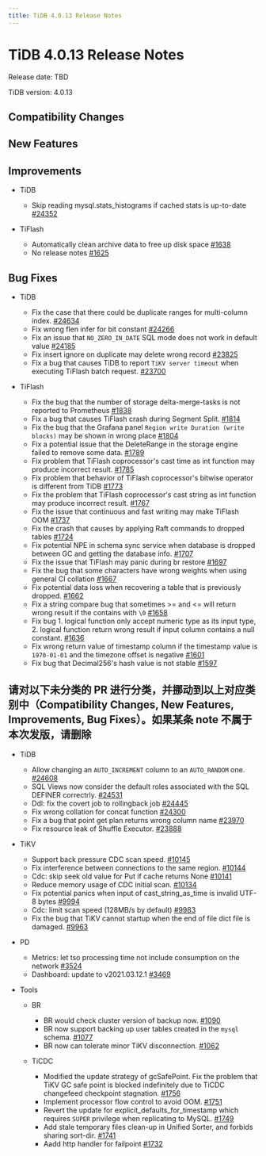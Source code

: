 ```yaml
---
title: TiDB 4.0.13 Release Notes
---
```


# TiDB 4.0.13 Release Notes

Release date: TBD

TiDB version: 4.0.13

## Compatibility Changes

## New Features

## Improvements

+ TiDB

    - Skip reading mysql.stats_histograms if cached stats is up-to-date [#24352](https://github.com/pingcap/tidb/pull/24352)

+ TiFlash

    - Automatically clean archive data to free up disk space [#1638](https://github.com/pingcap/tics/pull/1638)
    - No release notes [#1625](https://github.com/pingcap/tics/pull/1625)

## Bug Fixes

+ TiDB

    - Fix the case that there could be duplicate ranges for multi-column index. [#24634](https://github.com/pingcap/tidb/pull/24634)
    - Fix wrong flen infer for bit constant [#24266](https://github.com/pingcap/tidb/pull/24266)
    - Fix an issue that `NO_ZERO_IN_DATE` SQL mode does not work in default value [#24185](https://github.com/pingcap/tidb/pull/24185)
    - Fix insert ignore on duplicate may delete wrong record [#23825](https://github.com/pingcap/tidb/pull/23825)
    - Fix a bug that causes TiDB to report `TiKV server timeout` when executing TiFlash batch request. [#23700](https://github.com/pingcap/tidb/pull/23700)

+ TiFlash

    - Fix the bug that the number of storage delta-merge-tasks is not reported to Prometheus [#1838](https://github.com/pingcap/tics/pull/1838)
    - Fix a bug that causes TiFlash crash during Segment Split. [#1814](https://github.com/pingcap/tics/pull/1814)
    - Fix the bug that the Grafana panel `Region write Duration (write blocks)` may be shown in wrong place [#1804](https://github.com/pingcap/tics/pull/1804)
    - Fix a potential issue that the DeleteRange in the storage engine failed to remove some data. [#1789](https://github.com/pingcap/tics/pull/1789)
    - Fix problem that TiFlash coprocessor's cast time as int function may produce incorrect result. [#1785](https://github.com/pingcap/tics/pull/1785)
    - Fix problem that behavior of TiFlash coprocessor's bitwise operator is different from TiDB [#1773](https://github.com/pingcap/tics/pull/1773)
    - Fix the problem that TiFlash coprocessor's cast string as int function may produce incorrect result. [#1767](https://github.com/pingcap/tics/pull/1767)
    - Fix the issue that continuous and fast writing may make TiFlash OOM [#1737](https://github.com/pingcap/tics/pull/1737)
    - Fix the crash that causes by applying Raft commands to dropped tables [#1724](https://github.com/pingcap/tics/pull/1724)
    - Fix potential NPE in schema sync service when database is dropped between GC and getting the database info. [#1707](https://github.com/pingcap/tics/pull/1707)
    - Fix the issue that TiFlash may panic during br restore [#1697](https://github.com/pingcap/tics/pull/1697)
    - Fix the bug that some characters have wrong weights when using general CI collation [#1667](https://github.com/pingcap/tics/pull/1667)
    - Fix potential data loss when recovering a table that is previously dropped. [#1662](https://github.com/pingcap/tics/pull/1662)
    - Fix a string compare bug that sometimes >= and <= will return wrong result if the contains with `\0` [#1658](https://github.com/pingcap/tics/pull/1658)
    - Fix bug 1. logical function only accept numeric type as its input type, 2. logical function return wrong result if input column contains a null constant. [#1636](https://github.com/pingcap/tics/pull/1636)
    - Fix wrong return value of timestamp column if the timestamp value is `1970-01-01` and the timezone offset is negative [#1601](https://github.com/pingcap/tics/pull/1601)
    - Fix bug that Decimal256's hash value is not stable [#1597](https://github.com/pingcap/tics/pull/1597)

## 请对以下未分类的 PR 进行分类，并挪动到以上对应类别中（Compatibility Changes, New Features, Improvements, Bug Fixes）。如果某条 note 不属于本次发版，请删除

+ TiDB

    - Allow changing an `AUTO_INCREMENT` column to an `AUTO_RANDOM` one. [#24608](https://github.com/pingcap/tidb/pull/24608)
    - SQL Views now consider the default roles associated with the SQL DEFINER correctrly. [#24531](https://github.com/pingcap/tidb/pull/24531)
    - Ddl: fix the covert job to rollingback job [#24445](https://github.com/pingcap/tidb/pull/24445)
    - Fix wrong collation for concat function [#24300](https://github.com/pingcap/tidb/pull/24300)
    - Fix a bug that point get plan returns wrong column name [#23970](https://github.com/pingcap/tidb/pull/23970)
    - Fix resource leak of Shuffle Executor. [#23888](https://github.com/pingcap/tidb/pull/23888)

+ TiKV

    - Support back pressure CDC scan speed. [#10145](https://github.com/tikv/tikv/pull/10145)
    - Fix interference between connections to the same region. [#10144](https://github.com/tikv/tikv/pull/10144)
    - Cdc: skip seek old value for Put if cache returns None [#10141](https://github.com/tikv/tikv/pull/10141)
    - Reduce memory usage of CDC initial scan. [#10134](https://github.com/tikv/tikv/pull/10134)
    - Fix potential panics when input of cast_string_as_time is invalid UTF-8 bytes [#9994](https://github.com/tikv/tikv/pull/9994)
    - Cdc: limit scan speed (128MB/s by default) [#9983](https://github.com/tikv/tikv/pull/9983)
    - Fix the bug that TiKV cannot startup when the end of file dict file is damaged. [#9963](https://github.com/tikv/tikv/pull/9963)

+ PD

    - Metrics: let tso processing time not include consumption on the network [#3524](https://github.com/pingcap/pd/pull/3524)
    - Dashboard: update to v2021.03.12.1 [#3469](https://github.com/pingcap/pd/pull/3469)

+ Tools

    - BR

        * BR would check cluster version of backup now. [#1090](https://github.com/pingcap/br/pull/1090)
        * BR now support backing up user tables created in the `mysql` schema. [#1077](https://github.com/pingcap/br/pull/1077)
        * BR now can tolerate minor TiKV disconnection. [#1062](https://github.com/pingcap/br/pull/1062)

    - TiCDC

        * Modified the update strategy of gcSafePoint.  Fix the problem that TiKV GC safe point is blocked indefinitely due to TiCDC changefeed checkpoint stagnation. [#1756](https://github.com/pingcap/ticdc/pull/1756)
        * Implement processor flow control to avoid OOM. [#1751](https://github.com/pingcap/ticdc/pull/1751)
        * Revert the update for explicit_defaults_for_timestamp which requires `SUPER` privilege when replicating to MySQL. [#1749](https://github.com/pingcap/ticdc/pull/1749)
        * Add stale temporary files clean-up in Unified Sorter, and forbids sharing sort-dir. [#1741](https://github.com/pingcap/ticdc/pull/1741)
        * Aadd http handler for failpoint [#1732](https://github.com/pingcap/ticdc/pull/1732)
